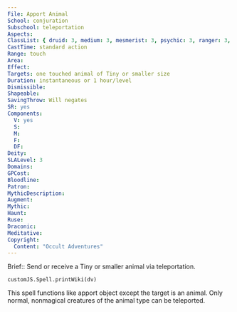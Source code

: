 ```yaml
---
File: Apport Animal
School: conjuration
Subschool: teleportation
Aspects: 
ClassList: { druid: 3, medium: 3, mesmerist: 3, psychic: 3, ranger: 3, sorcerer: 3, wizard: 3, summoner: 3, unchained summoner: 3, witch: 3 }
CastTime: standard action
Range: touch
Area: 
Effect: 
Targets: one touched animal of Tiny or smaller size
Duration: instantaneous or 1 hour/level
Dismissible: 
Shapeable: 
SavingThrow: Will negates
SR: yes
Components:
  V: yes
  S: 
  M: 
  F: 
  DF: 
Deity: 
SLALevel: 3
Domains: 
GPCost: 
Bloodline: 
Patron: 
MythicDescription: 
Augment: 
Mythic: 
Haunt: 
Ruse: 
Draconic: 
Meditative: 
Copyright:
  Content: "Occult Adventures"
---
```

Brief:: Send or receive a Tiny or smaller animal via teleportation.

```dataviewjs
customJS.Spell.printWiki(dv)
```

This spell functions like apport object except the target is an animal. Only normal, nonmagical creatures of the animal type can be teleported.
